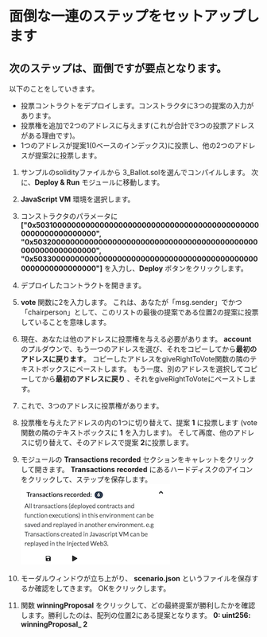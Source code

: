 # 面倒な一連のステップをセットアップします

## 次のステップは、面倒ですが要点となります。

以下のことをしていきます。

- 投票コントラクトをデプロイします。コンストラクタに3つの提案の入力があります。
- 投票権を追加で2つのアドレスに与えます(これが合計で3つの投票アドレスがある理由です)。
- 1つのアドレスが提案1(0ベースのインデックス)に投票し、他の2つのアドレスが提案2に投票します。

1. サンプルのsolidityファイルから 3_Ballot.solを選んでコンパイルします。  次に、**Deploy & Run** モジュールに移動します。

2. **JavaScript VM** 環境を選択します。

3. コンストラクタのパラメータに **["0x5031000000000000000000000000000000000000000000000000000000000000", "0x5032000000000000000000000000000000000000000000000000000000000000", "0x5033000000000000000000000000000000000000000000000000000000000000"]** を入力し、**Deploy** ボタンをクリックします。

4. デプロイしたコントラクトを開きます。

5. **vote** 関数に2を入力します。  これは、あなたが「msg.sender」でかつ「chairperson」として、このリストの最後の提案である位置2の提案に投票していることを意味します。

6. 現在、あなたは他のアドレスに投票権を与える必要があります。  **account** のプルダウンで、もう一つのアドレスを選び、それをコピーしてから**最初のアドレスに戻ります**。  コピーしたアドレスをgiveRightToVote関数の隣のテキストボックスにペーストします。  もう一度、別のアドレスを選択してコピーしてから**最初のアドレスに戻り** 、それをgiveRightToVoteにペーストします。

7. これで、3つのアドレスに投票権があります。

8. 投票権を与えたアドレスの内の1つに切り替えて、提案 **1** に投票します  (vote関数の隣のテキストボックスに **1** を入力します)。  そして再度、他のアドレスに切り替えて、そのアドレスで提案 **2**に投票します。

9. モジュールの **Transactions recorded** セクションをキャレットをクリックして開きます。  **Transactions recorded** にあるハードディスクのアイコンをクリックして、ステップを保存します。
   ![recorder](https://github.com/ethereum/remix-workshops/blob/master/Recorder/2_Record/images/recorder.png?raw=true "recorder")

10. モーダルウィンドウが立ち上がり、 **scenario.json** というファイルを保存するか確認をしてきます。  OKをクリックします。

11. 関数 **winningProposal** をクリックして、どの最終提案が勝利したかを確認します。勝利したのは、配列の位置2にある提案となります。 **0: uint256: winningProposal_ 2**
